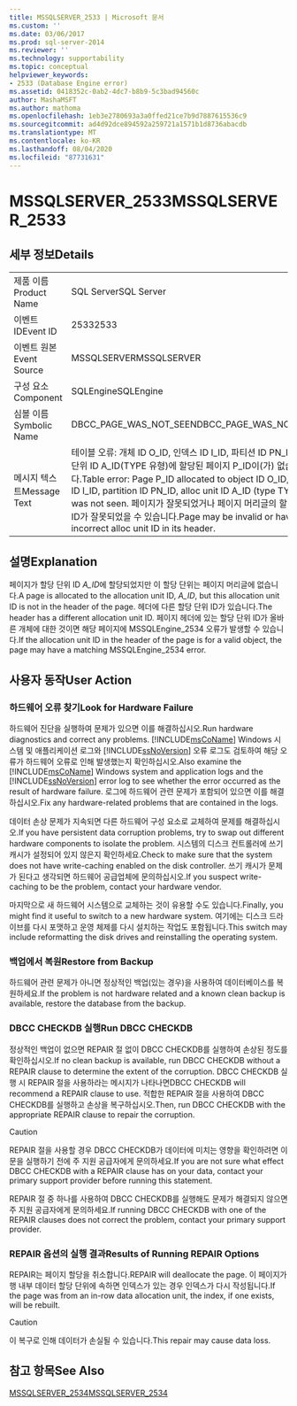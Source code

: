 ```yaml
---
title: MSSQLSERVER_2533 | Microsoft 문서
ms.custom: ''
ms.date: 03/06/2017
ms.prod: sql-server-2014
ms.reviewer: ''
ms.technology: supportability
ms.topic: conceptual
helpviewer_keywords:
- 2533 (Database Engine error)
ms.assetid: 0418352c-0ab2-4dc7-b8b9-5c3bad94560c
author: MashaMSFT
ms.author: mathoma
ms.openlocfilehash: 1eb3e2780693a3a0ffed21ce7b9d7887615536c9
ms.sourcegitcommit: ad4d92dce894592a259721a1571b1d8736abacdb
ms.translationtype: MT
ms.contentlocale: ko-KR
ms.lasthandoff: 08/04/2020
ms.locfileid: "87731631"
---
```

# <a name="mssqlserver_2533"></a><span data-ttu-id="f4c2b-102">MSSQLSERVER_2533</span><span class="sxs-lookup"><span data-stu-id="f4c2b-102">MSSQLSERVER_2533</span></span>
    
## <a name="details"></a><span data-ttu-id="f4c2b-103">세부 정보</span><span class="sxs-lookup"><span data-stu-id="f4c2b-103">Details</span></span>  
  
|||  
|-|-|  
|<span data-ttu-id="f4c2b-104">제품 이름</span><span class="sxs-lookup"><span data-stu-id="f4c2b-104">Product Name</span></span>|<span data-ttu-id="f4c2b-105">SQL Server</span><span class="sxs-lookup"><span data-stu-id="f4c2b-105">SQL Server</span></span>|  
|<span data-ttu-id="f4c2b-106">이벤트 ID</span><span class="sxs-lookup"><span data-stu-id="f4c2b-106">Event ID</span></span>|<span data-ttu-id="f4c2b-107">2533</span><span class="sxs-lookup"><span data-stu-id="f4c2b-107">2533</span></span>|  
|<span data-ttu-id="f4c2b-108">이벤트 원본</span><span class="sxs-lookup"><span data-stu-id="f4c2b-108">Event Source</span></span>|<span data-ttu-id="f4c2b-109">MSSQLSERVER</span><span class="sxs-lookup"><span data-stu-id="f4c2b-109">MSSQLSERVER</span></span>|  
|<span data-ttu-id="f4c2b-110">구성 요소</span><span class="sxs-lookup"><span data-stu-id="f4c2b-110">Component</span></span>|<span data-ttu-id="f4c2b-111">SQLEngine</span><span class="sxs-lookup"><span data-stu-id="f4c2b-111">SQLEngine</span></span>|  
|<span data-ttu-id="f4c2b-112">심볼 이름</span><span class="sxs-lookup"><span data-stu-id="f4c2b-112">Symbolic Name</span></span>|<span data-ttu-id="f4c2b-113">DBCC_PAGE_WAS_NOT_SEEN</span><span class="sxs-lookup"><span data-stu-id="f4c2b-113">DBCC_PAGE_WAS_NOT_SEEN</span></span>|  
|<span data-ttu-id="f4c2b-114">메시지 텍스트</span><span class="sxs-lookup"><span data-stu-id="f4c2b-114">Message Text</span></span>|<span data-ttu-id="f4c2b-115">테이블 오류: 개체 ID O_ID, 인덱스 ID I_ID, 파티션 ID PN_ID, 할당 단위 ID A_ID(TYPE 유형)에 할당된 페이지 P_ID이(가) 없습니다.</span><span class="sxs-lookup"><span data-stu-id="f4c2b-115">Table error: Page P_ID allocated to object ID O_ID, index ID I_ID, partition ID PN_ID, alloc unit ID A_ID (type TYPE) was not seen.</span></span> <span data-ttu-id="f4c2b-116">페이지가 잘못되었거나 페이지 머리글의 할당 단위 ID가 잘못되었을 수 있습니다.</span><span class="sxs-lookup"><span data-stu-id="f4c2b-116">Page may be invalid or have incorrect alloc unit ID in its header.</span></span>|  
  
## <a name="explanation"></a><span data-ttu-id="f4c2b-117">설명</span><span class="sxs-lookup"><span data-stu-id="f4c2b-117">Explanation</span></span>  
 <span data-ttu-id="f4c2b-118">페이지가 할당 단위 ID *A_ID*에 할당되었지만 이 할당 단위는 페이지 머리글에 없습니다.</span><span class="sxs-lookup"><span data-stu-id="f4c2b-118">A page is allocated to the allocation unit ID, *A_ID*, but this allocation unit ID is not in the header of the page.</span></span> <span data-ttu-id="f4c2b-119">헤더에 다른 할당 단위 ID가 있습니다.</span><span class="sxs-lookup"><span data-stu-id="f4c2b-119">The header has a different allocation unit ID.</span></span> <span data-ttu-id="f4c2b-120">페이지 헤더에 있는 할당 단위 ID가 올바른 개체에 대한 것이면 해당 페이지에 MSSQLEngine_2534 오류가 발생할 수 있습니다.</span><span class="sxs-lookup"><span data-stu-id="f4c2b-120">If the allocation unit ID in the header of the page is for a valid object, the page may have a matching MSSQLEngine_2534 error.</span></span>  
  
## <a name="user-action"></a><span data-ttu-id="f4c2b-121">사용자 동작</span><span class="sxs-lookup"><span data-stu-id="f4c2b-121">User Action</span></span>  
  
### <a name="look-for-hardware-failure"></a><span data-ttu-id="f4c2b-122">하드웨어 오류 찾기</span><span class="sxs-lookup"><span data-stu-id="f4c2b-122">Look for Hardware Failure</span></span>  
 <span data-ttu-id="f4c2b-123">하드웨어 진단을 실행하여 문제가 있으면 이를 해결하십시오.</span><span class="sxs-lookup"><span data-stu-id="f4c2b-123">Run hardware diagnostics and correct any problems.</span></span> <span data-ttu-id="f4c2b-124">[!INCLUDE[msCoName](../../includes/msconame-md.md)] Windows 시스템 및 애플리케이션 로그와 [!INCLUDE[ssNoVersion](../../includes/ssnoversion-md.md)] 오류 로그도 검토하여 해당 오류가 하드웨어 오류로 인해 발생했는지 확인하십시오.</span><span class="sxs-lookup"><span data-stu-id="f4c2b-124">Also examine the [!INCLUDE[msCoName](../../includes/msconame-md.md)] Windows system and application logs and the [!INCLUDE[ssNoVersion](../../includes/ssnoversion-md.md)] error log to see whether the error occurred as the result of hardware failure.</span></span> <span data-ttu-id="f4c2b-125">로그에 하드웨어 관련 문제가 포함되어 있으면 이를 해결하십시오.</span><span class="sxs-lookup"><span data-stu-id="f4c2b-125">Fix any hardware-related problems that are contained in the logs.</span></span>  
  
 <span data-ttu-id="f4c2b-126">데이터 손상 문제가 지속되면 다른 하드웨어 구성 요소로 교체하여 문제를 해결하십시오.</span><span class="sxs-lookup"><span data-stu-id="f4c2b-126">If you have persistent data corruption problems, try to swap out different hardware components to isolate the problem.</span></span> <span data-ttu-id="f4c2b-127">시스템의 디스크 컨트롤러에 쓰기 캐시가 설정되어 있지 않은지 확인하세요.</span><span class="sxs-lookup"><span data-stu-id="f4c2b-127">Check to make sure that the system does not have write-caching enabled on the disk controller.</span></span> <span data-ttu-id="f4c2b-128">쓰기 캐시가 문제가 된다고 생각되면 하드웨어 공급업체에 문의하십시오.</span><span class="sxs-lookup"><span data-stu-id="f4c2b-128">If you suspect write-caching to be the problem, contact your hardware vendor.</span></span>  
  
 <span data-ttu-id="f4c2b-129">마지막으로 새 하드웨어 시스템으로 교체하는 것이 유용할 수도 있습니다.</span><span class="sxs-lookup"><span data-stu-id="f4c2b-129">Finally, you might find it useful to switch to a new hardware system.</span></span> <span data-ttu-id="f4c2b-130">여기에는 디스크 드라이브를 다시 포맷하고 운영 체제를 다시 설치하는 작업도 포함됩니다.</span><span class="sxs-lookup"><span data-stu-id="f4c2b-130">This switch may include reformatting the disk drives and reinstalling the operating system.</span></span>  
  
### <a name="restore-from-backup"></a><span data-ttu-id="f4c2b-131">백업에서 복원</span><span class="sxs-lookup"><span data-stu-id="f4c2b-131">Restore from Backup</span></span>  
 <span data-ttu-id="f4c2b-132">하드웨어 관련 문제가 아니면 정상적인 백업(있는 경우)을 사용하여 데이터베이스를 복원하세요.</span><span class="sxs-lookup"><span data-stu-id="f4c2b-132">If the problem is not hardware related and a known clean backup is available, restore the database from the backup.</span></span>  
  
### <a name="run-dbcc-checkdb"></a><span data-ttu-id="f4c2b-133">DBCC CHECKDB 실행</span><span class="sxs-lookup"><span data-stu-id="f4c2b-133">Run DBCC CHECKDB</span></span>  
 <span data-ttu-id="f4c2b-134">정상적인 백업이 없으면 REPAIR 절 없이 DBCC CHECKDB를 실행하여 손상된 정도를 확인하십시오.</span><span class="sxs-lookup"><span data-stu-id="f4c2b-134">If no clean backup is available, run DBCC CHECKDB without a REPAIR clause to determine the extent of the corruption.</span></span> <span data-ttu-id="f4c2b-135">DBCC CHECKDB 실행 시 REPAIR 절을 사용하라는 메시지가 나타나면</span><span class="sxs-lookup"><span data-stu-id="f4c2b-135">DBCC CHECKDB will recommend a REPAIR clause to use.</span></span> <span data-ttu-id="f4c2b-136">적합한 REPAIR 절을 사용하여 DBCC CHECKDB를 실행하고 손상을 복구하십시오.</span><span class="sxs-lookup"><span data-stu-id="f4c2b-136">Then, run DBCC CHECKDB with the appropriate REPAIR clause to repair the corruption.</span></span>  
  
> [!CAUTION]  
>  <span data-ttu-id="f4c2b-137">REPAIR 절을 사용할 경우 DBCC CHECKDB가 데이터에 미치는 영향을 확인하려면 이 문을 실행하기 전에 주 지원 공급자에게 문의하세요.</span><span class="sxs-lookup"><span data-stu-id="f4c2b-137">If you are not sure what effect DBCC CHECKDB with a REPAIR clause has on your data, contact your primary support provider before running this statement.</span></span>  
  
 <span data-ttu-id="f4c2b-138">REPAIR 절 중 하나를 사용하여 DBCC CHECKDB를 실행해도 문제가 해결되지 않으면 주 지원 공급자에게 문의하세요.</span><span class="sxs-lookup"><span data-stu-id="f4c2b-138">If running DBCC CHECKDB with one of the REPAIR clauses does not correct the problem, contact your primary support provider.</span></span>  
  
### <a name="results-of-running-repair-options"></a><span data-ttu-id="f4c2b-139">REPAIR 옵션의 실행 결과</span><span class="sxs-lookup"><span data-stu-id="f4c2b-139">Results of Running REPAIR Options</span></span>  
 <span data-ttu-id="f4c2b-140">REPAIR는 페이지 할당을 취소합니다.</span><span class="sxs-lookup"><span data-stu-id="f4c2b-140">REPAIR will deallocate the page.</span></span> <span data-ttu-id="f4c2b-141">이 페이지가 행 내부 데이터 할당 단위에 속하면 인덱스가 있는 경우 인덱스가 다시 작성됩니다.</span><span class="sxs-lookup"><span data-stu-id="f4c2b-141">If the page was from an in-row data allocation unit, the index, if one exists, will be rebuilt.</span></span>  
  
> [!CAUTION]  
>  <span data-ttu-id="f4c2b-142">이 복구로 인해 데이터가 손실될 수 있습니다.</span><span class="sxs-lookup"><span data-stu-id="f4c2b-142">This repair may cause data loss.</span></span>  
  
## <a name="see-also"></a><span data-ttu-id="f4c2b-143">참고 항목</span><span class="sxs-lookup"><span data-stu-id="f4c2b-143">See Also</span></span>  
 [<span data-ttu-id="f4c2b-144">MSSQLSERVER_2534</span><span class="sxs-lookup"><span data-stu-id="f4c2b-144">MSSQLSERVER_2534</span></span>](mssqlserver-2534-database-engine-error.md)  
  
  
